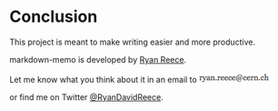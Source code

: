 Conclusion
===============================================================================

This project is meant to make writing easier and more productive.

markdown-memo is developed by [Ryan Reece](http://reece.scipp.ucsc.edu/).

Let me know what you think about it in an email to <img class="email" src="img/my-email.png" alt="my email address"/>

or find me on Twitter [&#64;RyanDavidReece](https://twitter.com/RyanDavidReece).


